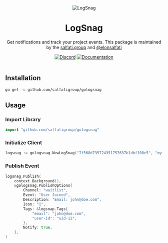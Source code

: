 <div align="center">
	<img src="https://logsnag.com/og-image.png" alt="LogSnag"/>
	<br>
    <h1>LogSnag</h1>
	<p>Get notifications and track your project events. This package is maintained by the <a href="https://salfati.group">salfati.group</a> and <a href="https://twitter.com/elonsalfati">@elonsalfati</a></p>
	<a href="https://discord.gg/dY3pRxgWua"><img src="https://img.shields.io/discord/922560704454750245?color=%237289DA&label=Discord" alt="Discord"></a>
	<a href="https://docs.logsnag.com"><img src="https://img.shields.io/badge/Docs-LogSnag" alt="Documentation"></a>
	<br>
	<br>
</div>


## Installation

```sh
go get -u github.com/salfatigroup/gologsnag
```

## Usage

### Import Library

```go
import "github.com/salfatigroup/gologsnag"
```

### Initialize Client

```go
logsnag := gologsnag.NewLogSnag("7f568d735724351757637b1dbf108e5", "my-saas")
```

### Publish Event

```go
logsnag.Publish(
    context.Background(),
    &gologsnag.PublishOptions{
        Channel: "waitlist",
        Event: "User Joined",
        Description: "Email: john@doe.com",
        Icon: "🎉",
        Tags: &logsnap.Tags{
            "email": "john@doe.com",
            "user-id": "uid-12",
        },
        Notify: true,
    },
)
```
